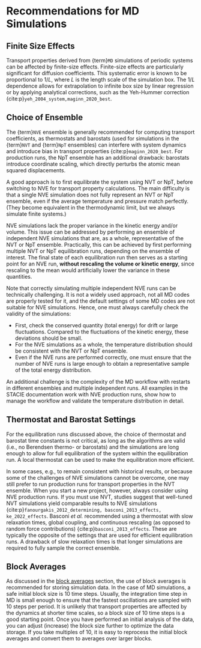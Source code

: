 # Recommendations for MD Simulations

## Finite Size Effects

Transport properties derived from {term}`MD` simulations of periodic systems
can be affected by finite-size effects.
Finite-size effects are particularly significant for diffusion coefficients.
This systematic error is known to be proportional to $1/L$,
where $L$ is the length scale of the simulation box.
The $1/L$ dependence allows for extrapolation to infinite box size by linear regression
or by applying analytical corrections, such as the Yeh-Hummer correction
{cite:p}`yeh_2004_system,maginn_2020_best`.

## Choice of Ensemble

The {term}`NVE` ensemble is generally recommended for computing transport coefficients,
as thermostats and barostats (used for simulations in the {term}`NVT` and {term}`NpT` ensembles)
can interfere with system dynamics and introduce bias in transport properties
{cite:p}`maginn_2020_best`.
For production runs, the NpT ensemble has an additional drawback:
barostats introduce coordinate scaling,
which directly perturbs the atomic mean squared displacements.

A good approach is to first equilibrate the system using NVT or NpT,
before switching to NVE for transport property calculations.
The main difficulty is that a single NVE simulation does not fully represent an NVT or NpT ensemble,
even if the average temperature and pressure match perfectly.
(They become equivalent in the thermodynamic limit, but we always simulate finite systems.)

NVE simulations lack the proper variance in the kinetic energy and/or volume.
This issue can be addressed by performing an ensemble of independent NVE simulations that are,
as a whole, representative of the NVT or NpT ensemble.
Practically, this can be achieved by first performing multiple NVT or NpT equilibration runs,
depending on the ensemble of interest.
The final state of each equilibration run then serves as a starting point for an NVE run,
**without rescaling the volume or kinetic energy**,
since rescaling to the mean would artificially lower the variance in these quantities.

Note that correctly simulating multiple independent NVE runs can be technically challenging.
It is not a widely used approach, not all MD codes are properly tested for it,
and the default settings of some MD codes are not suitable for NVE simulations.
Hence, one must always carefully check the validity of the simulations:

- First, check the conserved quantity (total energy) for drift or large fluctuations.
  Compared to the fluctuations of the kinetic energy, these deviations should be small.
- For the NVE simulations as a whole, the temperature distribution should be
  consistent with the NVT or NpT ensemble.
- Even if the NVE runs are performed correctly,
  one must ensure that the number of NVE runs is large enough
  to obtain a representative sample of the total energy distribution.

An additional challenge is the complexity of the MD workflow
with restarts in different ensembles and multiple independent runs.
All examples in the STACIE documentation work with NVE production runs,
show how to manage the workflow and validate the temperature distribution in detail.

## Thermostat and Barostat Settings

For the equilibration runs discussed above,
the choice of thermostat and barostat time constants is not critical,
as long as the algorithms are valid (i.e., no Berendsen thermo- or barostats)
and the simulations are long enough to allow for full equilibration of the system
within the equilibration run.
A local thermostat can be used to make the equilibration more efficient.

In some cases, e.g., to remain consistent with historical results,
or because some of the challenges of NVE simulations cannot be overcome,
one may still prefer to run production runs for transport properties in the NVT ensemble.
When you start a new project, however, always consider using NVE production runs.
If you must use NVT, studies suggest that well-tuned NVT simulations
yield comparable results to NVE simulations
{cite:p}`fanourgakis_2012_determining, basconi_2013_effects, ke_2022_effects`.
Basconi *et al.* recommended using a thermostat with slow relaxation times, global coupling,
and continuous rescaling (as opposed to random force contributions) {cite:p}`basconi_2013_effects`.
These are typically the opposite of the settings that are used for efficient equilibration runs.
A drawback of slow relaxation times is that longer simulations are required
to fully sample the correct ensemble.

## Block Averages

As discussed in the [block averages](block_averages.md) section,
the use of block averages is recommended for storing simulation data.
In the case of MD simulations, a safe initial block size is 10 time steps.
Usually, the integration time step in MD is small enough to ensure that the fastest oscillations
are sampled with 10 steps per period.
It is unlikely that transport properties are affected by the dynamics at shorter time scales,
so a block size of 10 time steps is a good starting point.
Once you have performed an initial analysis of the data,
you can adjust (increase) the block size further to optimize the data storage.
If you take multiples of 10, it is easy to reprocess the initial block averages
and convert them to averages over larger blocks.
